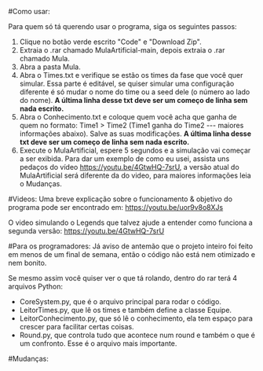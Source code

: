#Como usar:

Para quem só tá querendo usar o programa, siga os seguintes passos:
1. Clique no botão verde escrito "Code" e "Download Zip".
2. Extraia o .rar chamado MulaArtificial-main, depois extraia o .rar chamado Mula.
3. Abra a pasta Mula.
4. Abra o Times.txt e verifique se estão os times da fase que você quer simular. Essa parte é editável, se quiser simular uma configuração diferente é só mudar o nome do time ou a seed dele (o número ao lado do nome). <b> A última linha desse txt deve ser um começo de linha sem nada escrito. </b>
5. Abra o Conhecimento.txt e coloque quem você acha que ganha de quem no formato: Time1 > Time2 (Time1 ganha do Time2 --- maiores informações abaixo). Salve as suas modificações.  <b> A última linha desse txt deve ser um começo de linha sem nada escrito. </b>
6. Execute o MulaArtificial, espere 5 segundos e a simulação vai começar a ser exibida. Para dar um exemplo de como eu usei, assista uns pedaços do vídeo https://youtu.be/4GtwHQ-7srU, a versão atual do MulaArtificial será diferente da do video, para maiores informações leia o Mudanças.

#Videos: 
Uma breve explicação sobre o funcionamento & objetivo do programa pode ser encontrado em: https://youtu.be/uor9v8o8XJs

O video simulando o Legends que talvez ajude a entender como funciona a segunda versão: https://youtu.be/4GtwHQ-7srU

#Para os programadores:
Já aviso de antemão que o projeto inteiro foi feito em menos de um final de semana, então o código não está nem otimizado e nem bonito.

Se mesmo assim você quiser ver o que tá rolando, dentro do rar terá 4 arquivos Python:
- CoreSystem.py, que é o arquivo principal para rodar o código.
- LeitorTimes.py, que lê os times e também define a classe Equipe.
- LeitorConhecimento.py, que só lê o conhecimento, ela tem espaço para crescer para facilitar certas coisas.
- Round.py, que controla tudo que acontece num round e também o que é um confronto. Esse é o arquivo mais importante.

#Mudanças:
